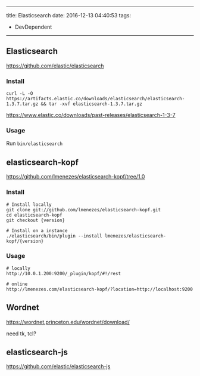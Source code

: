 ----
title: Elasticsearch
date: 2016-12-13 04:40:53
tags:
- DevDependent
----
## Elasticsearch
https://github.com/elastic/elasticsearch

### Install
```
curl -L -O https://artifacts.elastic.co/downloads/elasticsearch/elasticsearch-1.3.7.tar.gz && tar -xvf elasticsearch-1.3.7.tar.gz
```
<https://www.elastic.co/downloads/past-releases/elasticsearch-1-3-7>

### Usage
Run `bin/elasticsearch`

## elasticsearch-kopf
https://github.com/lmenezes/elasticsearch-kopf/tree/1.0

### Install
```
# Install locally
git clone git://github.com/lmenezes/elasticsearch-kopf.git
cd elasticsearch-kopf
git checkout {version}

# Install on a instance
./elasticsearch/bin/plugin --install lmenezes/elasticsearch-kopf/{version}
```

### Usage
```
# locally
http://10.0.1.200:9200/_plugin/kopf/#!/rest

# online
http://lmenezes.com/elasticsearch-kopf/?location=http://localhost:9200
```

## Wordnet
https://wordnet.princeton.edu/wordnet/download/

need tk, tcl?

## elasticsearch-js
https://github.com/elastic/elasticsearch-js

